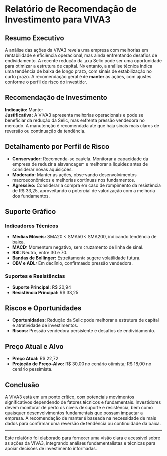 
# Relatório de Recomendação de Investimento para VIVA3

## Resumo Executivo
A análise das ações da VIVA3 revela uma empresa com melhorias em rentabilidade e eficiência operacional, mas ainda enfrentando desafios de endividamento. A recente redução da taxa Selic pode ser uma oportunidade para otimizar a estrutura de capital. No entanto, a análise técnica indica uma tendência de baixa de longo prazo, com sinais de estabilização no curto prazo. A recomendação geral é de **manter** as ações, com ajustes conforme o perfil de risco do investidor.

## Recomendação de Investimento
**Indicação:** Manter  
**Justificativa:** A VIVA3 apresenta melhorias operacionais e pode se beneficiar da redução da Selic, mas enfrenta pressão vendedora no mercado. A manutenção é recomendada até que haja sinais mais claros de reversão ou continuação da tendência.

## Detalhamento por Perfil de Risco

- **Conservador:** Recomenda-se cautela. Monitorar a capacidade da empresa de reduzir a alavancagem e melhorar a liquidez antes de considerar novas aquisições.
- **Moderado:** Manter as ações, observando desenvolvimentos macroeconômicos e melhorias contínuas nos fundamentos.
- **Agressivo:** Considerar a compra em caso de rompimento da resistência de R$ 33,25, aproveitando o potencial de valorização com a melhoria dos fundamentos.

## Suporte Gráfico

### Indicadores Técnicos
- **Médias Móveis:** SMA20 < SMA50 < SMA200, indicando tendência de baixa.
- **MACD:** Momentum negativo, sem cruzamento de linha de sinal.
- **RSI:** Neutro, entre 30 e 70.
- **Bandas de Bollinger:** Estreitamento sugere volatilidade futura.
- **OBV e ADL:** Em declínio, confirmando pressão vendedora.

### Suportes e Resistências
- **Suporte Principal:** R$ 20,94
- **Resistência Principal:** R$ 33,25

## Riscos e Oportunidades
- **Oportunidades:** Redução da Selic pode melhorar a estrutura de capital e atratividade de investimentos.
- **Riscos:** Pressão vendedora persistente e desafios de endividamento.

## Preço Atual e Alvo
- **Preço Atual:** R$ 22,72
- **Projeção de Preço-Alvo:** R$ 30,00 no cenário otimista; R$ 18,00 no cenário pessimista.

## Conclusão
A VIVA3 está em um ponto crítico, com potenciais movimentos significativos dependendo de fatores técnicos e fundamentais. Investidores devem monitorar de perto os níveis de suporte e resistência, bem como quaisquer desenvolvimentos fundamentais que possam impactar a empresa. A recomendação de manter é baseada na necessidade de mais dados para confirmar uma reversão de tendência ou continuidade da baixa.

---

Este relatório foi elaborado para fornecer uma visão clara e acessível sobre as ações da VIVA3, integrando análises fundamentalistas e técnicas para apoiar decisões de investimento informadas.
